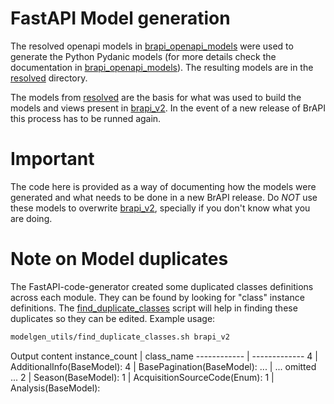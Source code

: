 # FastAPI Model generation

The resolved openapi models in [brapi_openapi_models](brapi_openapi_models) were used to generate the Python Pydanic models (for more details check the documentation in [brapi_openapi_models](brapi_openapi_models)). The resulting models are in the [resolved](resolved) directory.

The models from [resolved](resolved) are the basis for what was used to build the models and views present in [brapi_v2](../brapi_v2).
In the event of a new release of BrAPI this process has to be runned again.

# Important

The code here is provided as a way of documenting how the models were generated and what needs to be done in a new BrAPI release. Do *NOT* use these models to overwrite [brapi_v2](../brapi_v2), specially if you don't know what you are doing.

# Note on Model duplicates

The FastAPI-code-generator created some duplicated classes definitions across each module. They can be found by looking for "class" instance definitions. The [find_duplicate_classes](find_duplicate_classes.sh) script will help in finding these duplicates so they can be edited.
Example usage:
```sh
modelgen_utils/find_duplicate_classes.sh brapi_v2
```
Output content
instance_count | class_name
------------ | -------------
   4 | AdditionalInfo(BaseModel):
   4 | BasePagination(BaseModel):
   ... | ... omitted ...
   2 | Season(BaseModel):
   1 | AcquisitionSourceCode(Enum):
   1 | Analysis(BaseModel):

